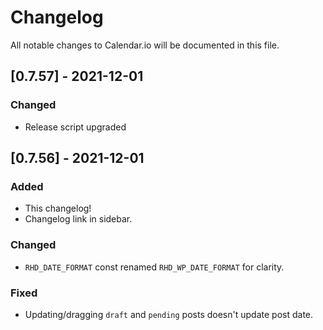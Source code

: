 # Changelog
All notable changes to Calendar.io will be documented in this file.

## [0.7.57] - 2021-12-01

### Changed
- Release script upgraded

## [0.7.56] - 2021-12-01

### Added
- This changelog!
- Changelog link in sidebar.

### Changed
- `RHD_DATE_FORMAT` const renamed `RHD_WP_DATE_FORMAT` for clarity.

### Fixed
- Updating/dragging `draft` and `pending` posts doesn't update post date.
